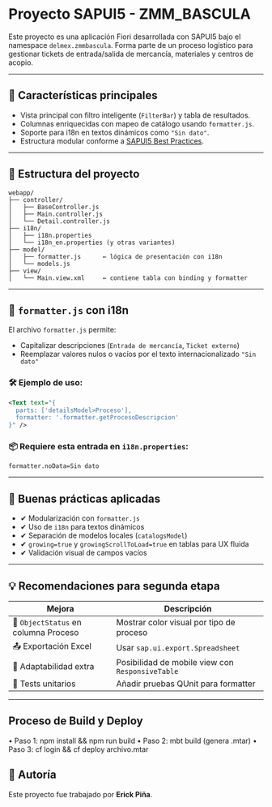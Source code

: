 # Proyecto SAPUI5 - ZMM_BASCULA

Este proyecto es una aplicación Fiori desarrollada con SAPUI5 bajo el namespace `delmex.zmmbascula`. Forma parte de un proceso logístico para gestionar tickets de entrada/salida de mercancía, materiales y centros de acopio.

---

## 🚀 Características principales

- Vista principal con filtro inteligente (`FilterBar`) y tabla de resultados.
- Columnas enriquecidas con mapeo de catálogo usando `formatter.js`.
- Soporte para i18n en textos dinámicos como `"Sin dato"`.
- Estructura modular conforme a [SAPUI5 Best Practices](https://ui5.sap.com/#/topic).

---

## 📁 Estructura del proyecto

```plaintext
webapp/
├── controller/
│   ├── BaseController.js
│   ├── Main.controller.js
│   └── Detail.controller.js
├── i18n/
│   ├── i18n.properties
│   └── i18n_en.properties (y otras variantes)
├── model/
│   ├── formatter.js      ← lógica de presentación con i18n
│   └── models.js
├── view/
│   └── Main.view.xml     ← contiene tabla con binding y formatter
```

---

## 🧠 `formatter.js` con i18n

El archivo `formatter.js` permite:

- Capitalizar descripciones (`Entrada de mercancía`, `Ticket externo`)
- Reemplazar valores nulos o vacíos por el texto internacionalizado `"Sin dato"`

### 🛠 Ejemplo de uso:

```xml
<Text text="{
  parts: ['detailsModel>Proceso'],
  formatter: '.formatter.getProcesoDescripcion'
}" />
```

### 📦 Requiere esta entrada en `i18n.properties`:

```
formatter.noData=Sin dato
```

---

## 📌 Buenas prácticas aplicadas

- ✔ Modularización con `formatter.js`
- ✔ Uso de `i18n` para textos dinámicos
- ✔ Separación de modelos locales (`catalogsModel`)
- ✔ `growing=true` y `growingScrollToLoad=true` en tablas para UX fluida
- ✔ Validación visual de campos vacíos

---

## 💡 Recomendaciones para segunda etapa

| Mejora | Descripción |
|--------|-------------|
| 🎨 `ObjectStatus` en columna Proceso | Mostrar color visual por tipo de proceso |
| 📤 Exportación Excel | Usar `sap.ui.export.Spreadsheet` |
| 📱 Adaptabilidad extra | Posibilidad de mobile view con `ResponsiveTable` |
| 🧪 Tests unitarios | Añadir pruebas QUnit para formatter |

---

## Proceso de Build y Deploy
• Paso 1: npm install && npm run build
• Paso 2: mbt build (genera .mtar)
• Paso 3: cf login && cf deploy archivo.mtar

## 📎 Autoría

Este proyecto fue trabajado por **Erick Piña**.

